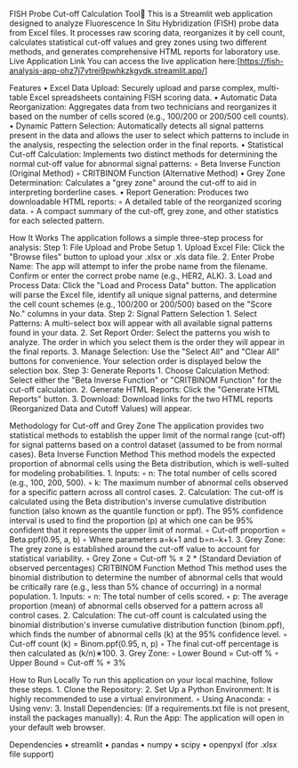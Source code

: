 
FISH Probe Cut-off Calculation Tool🔬
This is a Streamlit web application designed to analyze Fluorescence In Situ Hybridization (FISH) probe data from Excel files. It processes raw scoring data, reorganizes it by cell count, calculates statistical cut-off values and grey zones using two different methods, and generates comprehensive HTML reports for laboratory use.
Live Application Link
You can access the live application here:[https://fish-analysis-app-ohz7j7ytrei9pwhkzkgydk.streamlit.app/]

Features
    • Excel Data Upload: Securely upload and parse complex, multi-table Excel spreadsheets containing FISH scoring data.
    • Automatic Data Reorganization: Aggregates data from two technicians and reorganizes it based on the number of cells scored (e.g., 100/200 or 200/500 cell counts).
    • Dynamic Pattern Selection: Automatically detects all signal patterns present in the data and allows the user to select which patterns to include in the analysis, respecting the selection order in the final reports.
    • Statistical Cut-off Calculation: Implements two distinct methods for determining the normal cut-off value for abnormal signal patterns:
        ◦ Beta Inverse Function (Original Method)
        ◦ CRITBINOM Function (Alternative Method)
    • Grey Zone Determination: Calculates a "grey zone" around the cut-off to aid in interpreting borderline cases.
    • Report Generation: Produces two downloadable HTML reports:
        ◦ A detailed table of the reorganized scoring data.
        ◦ A compact summary of the cut-off, grey zone, and other statistics for each selected pattern.

How It Works
The application follows a simple three-step process for analysis:
Step 1: File Upload and Probe Setup
    1. Upload Excel File: Click the "Browse files" button to upload your .xlsx or .xls data file.
    2. Enter Probe Name: The app will attempt to infer the probe name from the filename. Confirm or enter the correct probe name (e.g., HER2, ALK).
    3. Load and Process Data: Click the "Load and Process Data" button. The application will parse the Excel file, identify all unique signal patterns, and determine the cell count schemes (e.g., 100/200 or 200/500) based on the "Score No." columns in your data.
Step 2: Signal Pattern Selection
    1. Select Patterns: A multi-select box will appear with all available signal patterns found in your data.
    2. Set Report Order: Select the patterns you wish to analyze. The order in which you select them is the order they will appear in the final reports.
    3. Manage Selection: Use the "Select All" and "Clear All" buttons for convenience. Your selection order is displayed below the selection box.
Step 3: Generate Reports
    1. Choose Calculation Method: Select either the "Beta Inverse Function" or "CRITBINOM Function" for the cut-off calculation.
    2. Generate HTML Reports: Click the "Generate HTML Reports" button.
    3. Download: Download links for the two HTML reports (Reorganized Data and Cutoff Values) will appear.

Methodology for Cut-off and Grey Zone
The application provides two statistical methods to establish the upper limit of the normal range (cut-off) for signal patterns based on a control dataset (assumed to be from normal cases).
Beta Inverse Function Method
This method models the expected proportion of abnormal cells using the Beta distribution, which is well-suited for modeling probabilities.
    1. Inputs:
        ◦ n: The total number of cells scored (e.g., 100, 200, 500).
        ◦ k: The maximum number of abnormal cells observed for a specific pattern across all control cases.
    2. Calculation: The cut-off is calculated using the Beta distribution's inverse cumulative distribution function (also known as the quantile function or ppf). The 95% confidence interval is used to find the proportion (p) at which one can be 95% confident that it represents the upper limit of normal.
        ◦ Cut-off proportion = Beta.ppf(0.95, a, b)
        ◦ Where parameters a=k+1 and b=n−k+1.
    3. Grey Zone: The grey zone is established around the cut-off value to account for statistical variability.
        ◦ Grey Zone = Cut-off % ± 2 * (Standard Deviation of observed percentages)
CRITBINOM Function Method
This method uses the binomial distribution to determine the number of abnormal cells that would be critically rare (e.g., less than 5% chance of occurring) in a normal population.
    1. Inputs:
        ◦ n: The total number of cells scored.
        ◦ p: The average proportion (mean) of abnormal cells observed for a pattern across all control cases.
    2. Calculation: The cut-off count is calculated using the binomial distribution's inverse cumulative distribution function (binom.ppf), which finds the number of abnormal cells (k) at the 95% confidence level.
        ◦ Cut-off count (k) = Binom.ppf(0.95, n, p)
        ◦ The final cut-off percentage is then calculated as (k/n)∗100.
    3. Grey Zone:
        ◦ Lower Bound = Cut-off %
        ◦ Upper Bound = Cut-off % + 3%

How to Run Locally
To run this application on your local machine, follow these steps.
    1. Clone the Repository:
    2. Set Up a Python Environment: It is highly recommended to use a virtual environment.
        ◦ Using Anaconda:
        ◦ Using venv:
    3. Install Dependencies:
       (If a requirements.txt file is not present, install the packages manually):
    4. Run the App:
The application will open in your default web browser.

Dependencies
    • streamlit
    • pandas
    • numpy
    • scipy
    • openpyxl (for .xlsx file support)
